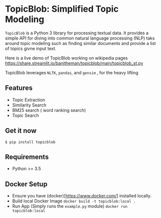 
TopicBlob: Simplified Topic Modeling
====================================


`TopicBlob` is a Python 3 library for processing textual data. It provides a simple API for diving into common natural language processing (NLP) taks around topic modeling such as finding similar documents and provide a list of topics givne input text.


Here is a live demo of TopicBlob working on wikipedia pages  
https://share.streamlit.io/banjtheman/topicblob/main/topicblob_st.py


TopicBlob leverages  `NLTK`, `pandas`, and `gensim` , for the heavy lifting

Features
--------

- Topic Extraction
- Similarity Search
- BM25 search ( word ranking search)
- Topic Search

Get it now
----------
    $ pip install topicblob 

Requirements
------------

- Python  >= 3.5

Docker Setup
------------

- Ensure you have (docker)[https://www.docker.com/] installed locally.
- Build local Docker Image
    `docker build -t topicblob:local .`
- Run App (Simply runs the `example.py` module)
    `docker run topicblob:local`

